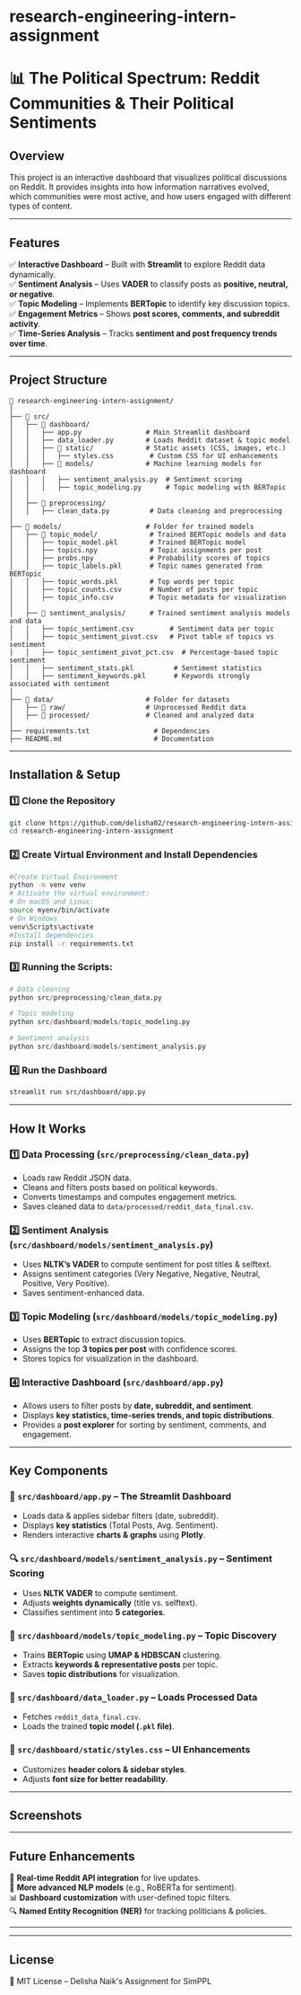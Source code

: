 
# research-engineering-intern-assignment
# 📊 The Political Spectrum: Reddit Communities & Their Political Sentiments  

## **Overview**  
This project is an interactive dashboard that visualizes political discussions on Reddit. It provides insights into how information narratives evolved, which communities were most active, and how users engaged with different types of content.  

---

## **Features**  
✅ **Interactive Dashboard** – Built with **Streamlit** to explore Reddit data dynamically.  
✅ **Sentiment Analysis** – Uses **VADER** to classify posts as **positive, neutral, or negative**.  
✅ **Topic Modeling** – Implements **BERTopic** to identify key discussion topics.  
✅ **Engagement Metrics** – Shows **post scores, comments, and subreddit activity**.  
✅ **Time-Series Analysis** – Tracks **sentiment and post frequency trends over time**.  

---

## **Project Structure**  
```
📂 research-engineering-intern-assignment/
│
├── 📂 src/
│   ├── 📂 dashboard/
│   │   ├── app.py                # Main Streamlit dashboard  
│   │   ├── data_loader.py        # Loads Reddit dataset & topic model  
│   │   ├── 📂 static/             # Static assets (CSS, images, etc.)
│   │   │   ├── styles.css         # Custom CSS for UI enhancements  
│   │   ├── 📂 models/             # Machine learning models for dashboard  
│   │   │   ├── sentiment_analysis.py  # Sentiment scoring  
│   │   │   ├── topic_modeling.py      # Topic modeling with BERTopic  
│   │
│   ├── 📂 preprocessing/
│   │   ├── clean_data.py          # Data cleaning and preprocessing  
│
├── 📂 models/                     # Folder for trained models  
│   ├── 📂 topic_model/             # Trained BERTopic models and data  
│   │   ├── topic_model.pkl        # Trained BERTopic model  
│   │   ├── topics.npy             # Topic assignments per post  
│   │   ├── probs.npy              # Probability scores of topics  
│   │   ├── topic_labels.pkl       # Topic names generated from BERTopic  
│   │   ├── topic_words.pkl        # Top words per topic  
│   │   ├── topic_counts.csv       # Number of posts per topic  
│   │   ├── topic_info.csv         # Topic metadata for visualization  
│   │
│   ├── 📂 sentiment_analysis/      # Trained sentiment analysis models and data  
│   │   ├── topic_sentiment.csv         # Sentiment data per topic  
│   │   ├── topic_sentiment_pivot.csv   # Pivot table of topics vs sentiment  
│   │   ├── topic_sentiment_pivot_pct.csv  # Percentage-based topic sentiment  
│   │   ├── sentiment_stats.pkl          # Sentiment statistics  
│   │   ├── sentiment_keywords.pkl       # Keywords strongly associated with sentiment  
│
├── 📂 data/                       # Folder for datasets  
│   ├── 📂 raw/                    # Unprocessed Reddit data  
│   ├── 📂 processed/              # Cleaned and analyzed data  
│
├── requirements.txt                # Dependencies  
├── README.md                       # Documentation  

```

---

## **Installation & Setup**  

### **1️⃣ Clone the Repository**  
```bash
git clone https://github.com/delisha02/research-engineering-intern-assignment.git
cd research-engineering-intern-assignment
```

### **2️⃣ Create Virtual Environment and  Install Dependencies**
```bash
#Create Virtual Environment
python -m venv venv
# Activate the virtual environment:
# On macOS and Linux:
source myenv/bin/activate
# On Windows
venv\Scripts\activate
#Install dependencies
pip install -r requirements.txt
``` 

### **3️⃣ Running the Scripts:**
```python
# Data cleaning 
python src/preprocessing/clean_data.py

# Topic modeling
python src/dashboard/models/topic_modeling.py

# Sentiment analysis
python src/dashboard/models/sentiment_analysis.py

```

### **4️⃣ Run the Dashboard**  
```bash
streamlit run src/dashboard/app.py
```

---

## **How It Works**  

### **1️⃣ Data Processing (`src/preprocessing/clean_data.py`)**  
- Loads raw Reddit JSON data.  
- Cleans and filters posts based on political keywords.  
- Converts timestamps and computes engagement metrics.  
- Saves cleaned data to `data/processed/reddit_data_final.csv`.  

### **2️⃣ Sentiment Analysis (`src/dashboard/models/sentiment_analysis.py`)**  
- Uses **NLTK’s VADER** to compute sentiment for post titles & selftext.  
- Assigns sentiment categories (Very Negative, Negative, Neutral, Positive, Very Positive).  
- Saves sentiment-enhanced data.  

### **3️⃣ Topic Modeling (`src/dashboard/models/topic_modeling.py`)**  
- Uses **BERTopic** to extract discussion topics.  
- Assigns the top **3 topics per post** with confidence scores.  
- Stores topics for visualization in the dashboard.  

### **4️⃣ Interactive Dashboard (`src/dashboard/app.py`)**  
- Allows users to filter posts by **date, subreddit, and sentiment**.  
- Displays **key statistics, time-series trends, and topic distributions**.  
- Provides a **post explorer** for sorting by sentiment, comments, and engagement.  

---

## **Key Components**  

### 📌 **`src/dashboard/app.py`** – The Streamlit Dashboard  
- Loads data & applies sidebar filters (date, subreddit).  
- Displays **key statistics** (Total Posts, Avg. Sentiment).  
- Renders interactive **charts & graphs** using **Plotly**.  

### 🔍 **`src/dashboard/models/sentiment_analysis.py`** – Sentiment Scoring  
- Uses **NLTK VADER** to compute sentiment.  
- Adjusts **weights dynamically** (title vs. selftext).  
- Classifies sentiment into **5 categories**.  

### 📢 **`src/dashboard/models/topic_modeling.py`** – Topic Discovery  
- Trains **BERTopic** using **UMAP & HDBSCAN** clustering.  
- Extracts **keywords & representative posts** per topic.  
- Saves **topic distributions** for visualization.  

### 🔄 **`src/dashboard/data_loader.py`** – Loads Processed Data  
- Fetches `reddit_data_final.csv`.  
- Loads the trained **topic model (`.pkl` file)**.  

### 🎨 **`src/dashboard/static/styles.css`** – UI Enhancements  
- Customizes **header colors & sidebar styles**.  
- Adjusts **font size for better readability**.  

---

## **Screenshots**  
 

---

## **Future Enhancements**  
🚀 **Real-time Reddit API integration** for live updates.  
🤖 **More advanced NLP models** (e.g., RoBERTa for sentiment).  
📊 **Dashboard customization** with user-defined topic filters.  
🔍 **Named Entity Recognition (NER)** for tracking politicians & policies.  

---



---

## **License**  
📜 MIT License – Delisha Naik's Assignment for SimPPL
```
